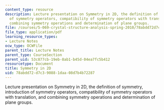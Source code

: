 ```yaml
---
content_type: resource
description: Lecture presentation on Symmetry in 2D, the definition of symmetry, introduction
  of symmetry operators, compatibility of symmetry operators with translation, and
  combining symmetry operations and determination of plane groups.
file: /courses/5-069-crystal-structure-analysis-spring-2010/78abdd72d7c390881daa08d7b4b72287_symm_handout1_re.pdf
file_type: application/pdf
learning_resource_types:
- Lecture Notes
ocw_type: OCWFile
parent_title: Lecture Notes
parent_type: CourseSection
parent_uid: 53c877cb-19eb-8ab1-b45d-04ea7fc5b412
resourcetype: Document
title: Symmetry in 2D
uid: 78abdd72-d7c3-9088-1daa-08d7b4b72287
---
```

Lecture presentation on Symmetry in 2D, the definition of symmetry, introduction of symmetry operators, compatibility of symmetry operators with translation, and combining symmetry operations and determination of plane groups.


